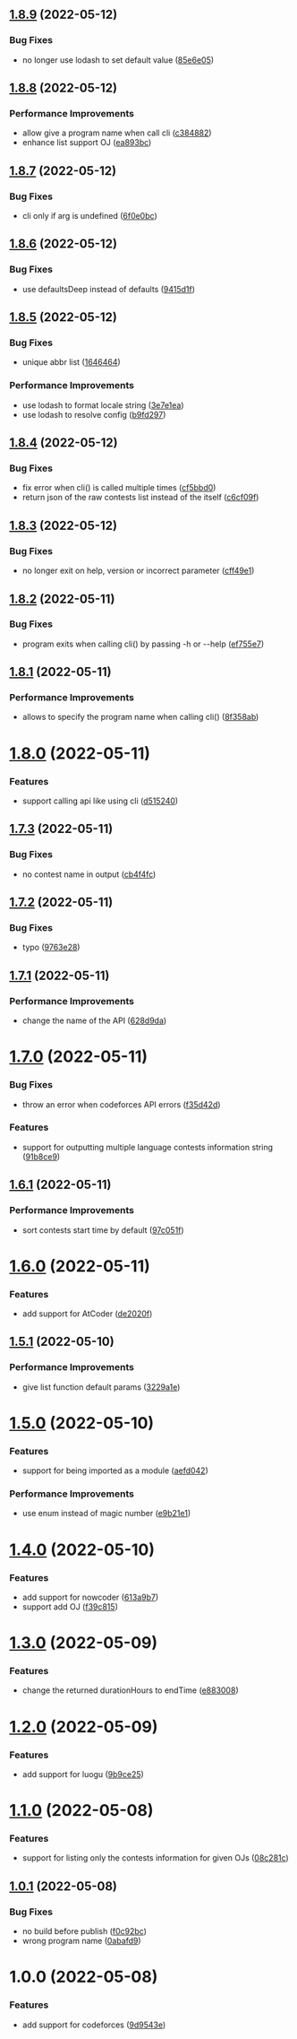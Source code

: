 ## [1.8.9](https://github.com/StableAgOH/lscontests/compare/v1.8.8...v1.8.9) (2022-05-12)


### Bug Fixes

* no longer use lodash to set default value ([85e6e05](https://github.com/StableAgOH/lscontests/commit/85e6e05f86bb6a95624d70225aba45a66e9fc11c))

## [1.8.8](https://github.com/StableAgOH/lscontests/compare/v1.8.7...v1.8.8) (2022-05-12)


### Performance Improvements

* allow give a program name when call cli ([c384882](https://github.com/StableAgOH/lscontests/commit/c3848827d7358e248dfec9790dc724a6669506bd))
* enhance list support OJ ([ea893bc](https://github.com/StableAgOH/lscontests/commit/ea893bcd636086de1f61ebef11cd91560727d1a6))

## [1.8.7](https://github.com/StableAgOH/lscontests/compare/v1.8.6...v1.8.7) (2022-05-12)


### Bug Fixes

* cli only if arg is undefined ([6f0e0bc](https://github.com/StableAgOH/lscontests/commit/6f0e0bc4dc05a7aa0f6d04b2c66f704e7578552b))

## [1.8.6](https://github.com/StableAgOH/lscontests/compare/v1.8.5...v1.8.6) (2022-05-12)


### Bug Fixes

* use defaultsDeep instead of defaults ([9415d1f](https://github.com/StableAgOH/lscontests/commit/9415d1f073da2ca36677656d881416f72c386842))

## [1.8.5](https://github.com/StableAgOH/lscontests/compare/v1.8.4...v1.8.5) (2022-05-12)


### Bug Fixes

* unique abbr list ([1646464](https://github.com/StableAgOH/lscontests/commit/16464641f55ebcde69f7c1bfbef24f3104738259))


### Performance Improvements

* use lodash to format locale string ([3e7e1ea](https://github.com/StableAgOH/lscontests/commit/3e7e1ea08cfec1798f65ba7b550d96e1f0fab4df))
* use lodash to resolve config ([b9fd297](https://github.com/StableAgOH/lscontests/commit/b9fd2979ffe33c211eff973d1c41cde2171bf34b))

## [1.8.4](https://github.com/StableAgOH/lscontests/compare/v1.8.3...v1.8.4) (2022-05-12)


### Bug Fixes

* fix error when cli() is called multiple times ([cf5bbd0](https://github.com/StableAgOH/lscontests/commit/cf5bbd090eb9f30c18e94e6a8525eb0856ea7a2f))
* return json of the raw contests list instead of the itself ([c6cf09f](https://github.com/StableAgOH/lscontests/commit/c6cf09fad128521902a6f4d2db80658bfa8834f8))

## [1.8.3](https://github.com/StableAgOH/lscontests/compare/v1.8.2...v1.8.3) (2022-05-12)


### Bug Fixes

* no longer exit on help, version or incorrect parameter ([cff49e1](https://github.com/StableAgOH/lscontests/commit/cff49e11ef9b7f55221f74e2f07d7790300fa38d))

## [1.8.2](https://github.com/StableAgOH/lscontests/compare/v1.8.1...v1.8.2) (2022-05-11)


### Bug Fixes

* program exits when calling cli() by passing -h or --help ([ef755e7](https://github.com/StableAgOH/lscontests/commit/ef755e7ddc80d02868afc8453f4485b13eb8e58c))

## [1.8.1](https://github.com/StableAgOH/lscontests/compare/v1.8.0...v1.8.1) (2022-05-11)


### Performance Improvements

* allows to specify the program name when calling cli() ([8f358ab](https://github.com/StableAgOH/lscontests/commit/8f358ab2ef5d3e6e9ac499939f9343de396e621a))

# [1.8.0](https://github.com/StableAgOH/lscontests/compare/v1.7.3...v1.8.0) (2022-05-11)


### Features

* support calling api like using cli ([d515240](https://github.com/StableAgOH/lscontests/commit/d515240a47fd9ac2c721a897201317092b7633ab))

## [1.7.3](https://github.com/StableAgOH/lscontests/compare/v1.7.2...v1.7.3) (2022-05-11)


### Bug Fixes

* no contest name in output ([cb4f4fc](https://github.com/StableAgOH/lscontests/commit/cb4f4fc44e14cf6caed2aa4288d002fb86b02fd6))

## [1.7.2](https://github.com/StableAgOH/lscontests/compare/v1.7.1...v1.7.2) (2022-05-11)


### Bug Fixes

* typo ([9763e28](https://github.com/StableAgOH/lscontests/commit/9763e28784193f03eaa501cec4d50bc109e4295d))

## [1.7.1](https://github.com/StableAgOH/lscontests/compare/v1.7.0...v1.7.1) (2022-05-11)


### Performance Improvements

* change the name of the API ([628d9da](https://github.com/StableAgOH/lscontests/commit/628d9dac372e3ccdc83d560b08394ae18c9a5b82))

# [1.7.0](https://github.com/StableAgOH/lscontests/compare/v1.6.1...v1.7.0) (2022-05-11)


### Bug Fixes

* throw an error when codeforces API errors ([f35d42d](https://github.com/StableAgOH/lscontests/commit/f35d42d42f19057778f040b35285f1df57b9b0e1))


### Features

* support for outputting multiple language contests information string ([91b8ce9](https://github.com/StableAgOH/lscontests/commit/91b8ce9dfa531c860080b5169ded6918db7c2cf5))

## [1.6.1](https://github.com/StableAgOH/lscontests/compare/v1.6.0...v1.6.1) (2022-05-11)


### Performance Improvements

* sort contests start time by default ([97c051f](https://github.com/StableAgOH/lscontests/commit/97c051f8fe7eaa6581a0b879cf2222eb64605303))

# [1.6.0](https://github.com/StableAgOH/lscontests/compare/v1.5.1...v1.6.0) (2022-05-11)


### Features

* add support for AtCoder ([de2020f](https://github.com/StableAgOH/lscontests/commit/de2020ffd5b595b8ed66edfe7b8ff097d2bf4d66))

## [1.5.1](https://github.com/StableAgOH/lscontests/compare/v1.5.0...v1.5.1) (2022-05-10)


### Performance Improvements

* give list function default params ([3229a1e](https://github.com/StableAgOH/lscontests/commit/3229a1e7f4bb59587bbad991b30840eac564e33a))

# [1.5.0](https://github.com/StableAgOH/lscontests/compare/v1.4.0...v1.5.0) (2022-05-10)


### Features

* support for being imported as a module ([aefd042](https://github.com/StableAgOH/lscontests/commit/aefd0426c32f6131982b60f1d5092a799c05c689))


### Performance Improvements

* use enum instead of magic number ([e9b21e1](https://github.com/StableAgOH/lscontests/commit/e9b21e1ea217e969e66b37b696bb6df23baf46c8))

# [1.4.0](https://github.com/StableAgOH/lscontests/compare/v1.3.0...v1.4.0) (2022-05-10)


### Features

* add support for nowcoder ([613a9b7](https://github.com/StableAgOH/lscontests/commit/613a9b7e410d5343f193a6ca6fa20bc9389b5671))
* support add OJ ([f39c815](https://github.com/StableAgOH/lscontests/commit/f39c815ee187fa226b603bc149daf48312283573))

# [1.3.0](https://github.com/StableAgOH/lscontests/compare/v1.2.0...v1.3.0) (2022-05-09)


### Features

* change the returned durationHours to endTime ([e883008](https://github.com/StableAgOH/lscontests/commit/e88300822e32ebe9a494558bc6984da249c1da90))

# [1.2.0](https://github.com/StableAgOH/lscontests/compare/v1.1.0...v1.2.0) (2022-05-09)


### Features

* add support for luogu ([9b9ce25](https://github.com/StableAgOH/lscontests/commit/9b9ce253a077b5c1d8a08e38c42d5c8cb07041d4))

# [1.1.0](https://github.com/StableAgOH/lscontests/compare/v1.0.1...v1.1.0) (2022-05-08)


### Features

* support for listing only the contests information for given OJs ([08c281c](https://github.com/StableAgOH/lscontests/commit/08c281c6feb5bba74319f9066baf7a23a12a11f1))

## [1.0.1](https://github.com/StableAgOH/lscontests/compare/v1.0.0...v1.0.1) (2022-05-08)


### Bug Fixes

* no build before publish ([f0c92bc](https://github.com/StableAgOH/lscontests/commit/f0c92bcbb437b8c3686673cb5f4c9a900e049f2d))
* wrong program name ([0abafd9](https://github.com/StableAgOH/lscontests/commit/0abafd96b478821b23eea6de2bbe5b3c1bbe23a6))

# 1.0.0 (2022-05-08)


### Features

* add support for codeforces ([9d9543e](https://github.com/StableAgOH/lscontests/commit/9d9543e4db72b1524e9c458f095dbbb2d6efae03))
